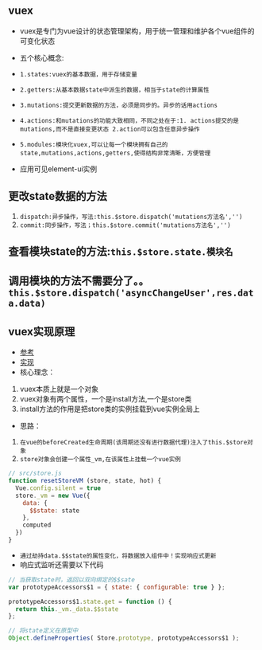 ## vuex
* vuex是专门为vue设计的状态管理架构，用于统一管理和维护各个vue组件的可变化状态
* 五个核心概念:
* `1.states:vuex的基本数据，用于存储变量`
* `2.getters:从基本数据state中派生的数据，相当于state的计算属性`
* `3.mutations:提交更新数据的方法，必须是同步的。异步的话用actions`
* `4.actions:和mutations的功能大致相同，不同之处在于:1. actions提交的是mutations,而不是直接变更状态 2.action可以包含任意异步操作`
* `5.modules:模块化vuex,可以让每一个模块拥有自己的state,mutations,actions,getters,使得结构非常清晰，方便管理`

* 应用可见element-ui实例
## 更改state数据的方法
1. `dispatch:异步操作，写法:this.$store.dispatch('mutations方法名','')`
2. `commit:同步操作，写法；this.$store.commit('mutations方法名','')`

## 查看模块state的方法:`this.$store.state.模块名`
## 调用模块的方法不需要分了。。`this.$store.dispatch('asyncChangeUser',res.data.data)`

## vuex实现原理
* [参考]("https://juejin.cn/post/6844904062240948231")
* [实现]("https://juejin.cn/post/6855474001838342151")
* 核心理念：
1. vuex本质上就是一个对象
2. vuex对象有两个属性，一个是install方法,一个是store类
3. install方法的作用是把store类的实例挂载到vue实例全局上

* 思路：
1. `在vue的beforeCreated生命周期(该周期还没有进行数据代理)注入了this.$store对象`
2. `store对象会创建一个属性_vm,在该属性上挂载一个vue实例`
```js
// src/store.js
function resetStoreVM (store, state, hot) {
  Vue.config.silent = true
  store._vm = new Vue({
    data: {
      $$state: state
    },
    computed
  })
}
```
* `通过劫持data.$$state的属性变化，将数据放入组件中！实现响应式更新`
* 响应式监听还需要以下代码
```js
// 当获取state时，返回以双向绑定的$$sate
var prototypeAccessors$1 = { state: { configurable: true } };

prototypeAccessors$1.state.get = function () {
  return this._vm._data.$$state
};

// 将state定义在原型中
Object.defineProperties( Store.prototype, prototypeAccessors$1 );
```
